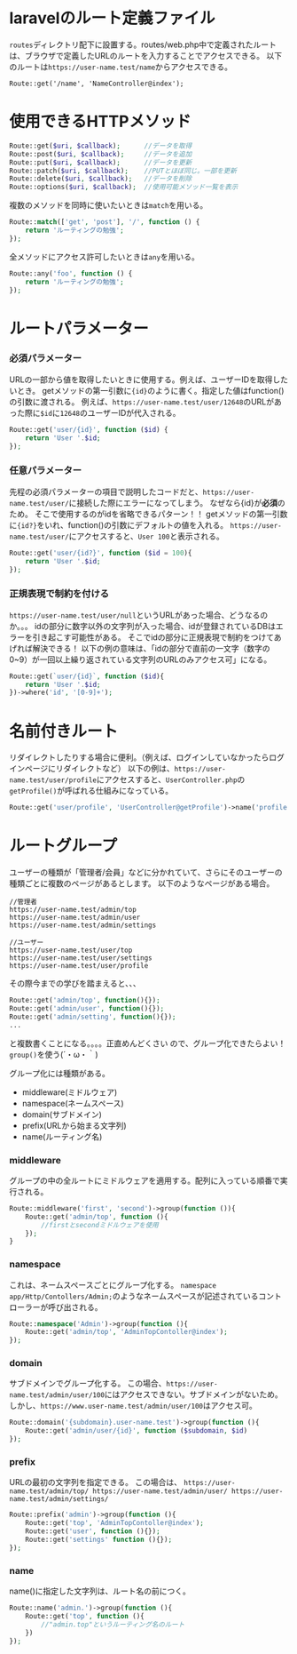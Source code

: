 # laravelのルート定義ファイル
`routes`ディレクトリ配下に設置する。routes/web.php中で定義されたルートは、ブラウザで定義したURLのルートを入力することでアクセスできる。
以下のルートは`https://user-name.test/name`からアクセスできる。

```
Route::get('/name', 'NameController@index');
```

# 使用できるHTTPメソッド

```php
Route::get($uri, $callback);      //データを取得
Route::post($uri, $callback);     //データを追加
Route::put($uri, $callback);      //データを更新
Route::patch($uri, $callback);    //PUTとほぼ同じ。一部を更新
Route::delete($uri, $callback);   //データを削除
Route::options($uri, $callback);  //使用可能メソッド一覧を表示
```

複数のメソッドを同時に使いたいときは`match`を用いる。

```php
Route::match(['get', 'post'], '/', function () {
    return 'ルーティングの勉強';
});
```
全メソッドにアクセス許可したいときは`any`を用いる。

```php
Route::any('foo', function () {
    return 'ルーティングの勉強';
});
```

# ルートパラメーター
### 必須パラメーター
URLの一部から値を取得したいときに使用する。例えば、ユーザーIDを取得したいとき。
getメソッドの第一引数に`{id}`のように書く。指定した値はfunction()の引数に渡される。
例えば、`https://user-name.test/user/12648`のURLがあった際に`$id`に`12648`のユーザーIDが代入される。

```php
Route::get('user/{id}', function ($id) {
    return 'User '.$id;
});
```

### 任意パラメーター
先程の必須パラメーターの項目で説明したコードだと、`https://user-name.test/user/`に接続した際にエラーになってしまう。
なぜなら{id}が**必須**のため。
そこで使用するのがidを省略できるパターン！！
getメソッドの第一引数に`{id?}`をいれ、function()の引数にデフォルトの値を入れる。
`https://user-name.test/user/`にアクセスすると、`User 100`と表示される。

```php
Route::get('user/{id?}', function ($id = 100){
    return 'User '.$id;
});
```

### 正規表現で制約を付ける
`https://user-name.test/user/null`というURLがあった場合、どうなるのか。。。
idの部分に数字以外の文字列が入った場合、idが登録されているDBはエラーを引き起こす可能性がある。
そこでidの部分に正規表現で制約をつけてあげれば解決できる！
以下の例の意味は、「idの部分で直前の一文字（数字の0~9）が一回以上繰り返されている文字列のURLのみアクセス可」になる。

```php
Route::get(`user/{id}`, function ($id){
    return 'User '.$id;
})->where('id', '[0-9]+');
```

# 名前付きルート
リダイレクトしたりする場合に便利。（例えば、ログインしていなかったらログインページにリダイレクトなど）
以下の例は、`https://user-name.test/user/profile`にアクセスすると、`UserController.php`の`getProfile()`が呼ばれる仕組みになっている。

```php
Route::get('user/profile', 'UserController@getProfile')->name('profile');
```

# ルートグループ
ユーザーの種類が「管理者/会員」などに分かれていて、さらにそのユーザーの種類ごとに複数のページがあるとします。
以下のようなページがある場合。

```
//管理者
https://user-name.test/admin/top
https://user-name.test/admin/user
https://user-name.test/admin/settings

//ユーザー
https://user-name.test/user/top
https://user-name.test/user/settings
https://user-name.test/user/profile
```
その際今までの学びを踏まえると、、、

```php
Route::get('admin/top', function(){});
Route::get('admin/user', function(){});
Route::get('admin/setting', function(){});
...
```
と複数書くことになる。。。。正直めんどくさい
ので、グループ化できたらよい！`group()`を使う(´・ω・｀)

グループ化には種類がある。
- middleware(ミドルウェア)
- namespace(ネームスペース)
- domain(サブドメイン)
- prefix(URLから始まる文字列)
- name(ルーティング名)

### middleware
グループの中の全ルートにミドルウェアを適用する。配列に入っている順番で実行される。

```php
Route::middleware('first', 'second')->group(function ()){
    Route::get('admin/top', function (){
        //firstとsecondミドルウェアを使用
    });
}
```

### namespace
これは、ネームスペースごとにグループ化する。
`namespace app/Http/Contollers/Admin;`のようなネームスペースが記述されているコントローラーが呼び出される。

```php
Route::namespace('Admin')->group(function (){
    Route::get('admin/top', 'AdminTopContoller@index');
});
```

### domain
サブドメインでグループ化する。
この場合、`https://user-name.test/admin/user/100`にはアクセスできない。サブドメインがないため。しかし、`https://www.user-name.test/admin/user/100`はアクセス可。

```php
Route::domain('{subdomain}.user-name.test')->group(function (){
    Route::get('admin/user/{id}', function ($subdomain, $id)
});
```

### prefix
URLの最初の文字列を指定できる。
この場合は、
`https://user-name.test/admin/top/
https://user-name.test/admin/user/
https://user-name.test/admin/settings/`

```php
Route::prefix('admin')->group(function (){
    Route::get('top', 'AdminTopContoller@index');
    Route::get('user', function (){});
    Route::get('settings' function (){});
});
```

### name
name()に指定した文字列は、ルート名の前につく。

```php
Route::name('admin.')->group(function (){
    Route::get('top', function (){
        //"admin.top"というルーティング名のルート
    })
});
```
